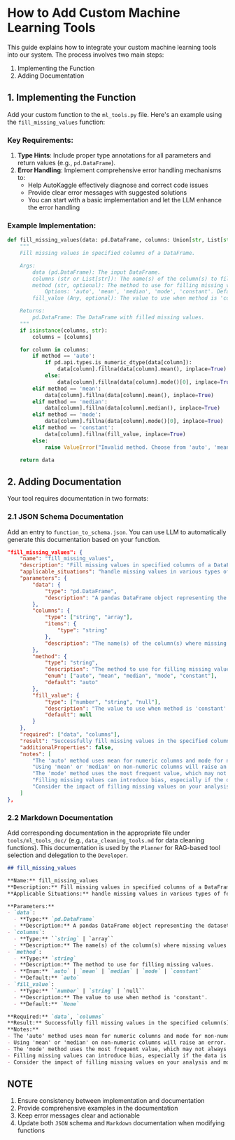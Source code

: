 # How to Add Custom Machine Learning Tools

This guide explains how to integrate your custom machine learning tools into our system. The process involves two main steps:

1. Implementing the Function
2. Adding Documentation

## 1. Implementing the Function

Add your custom function to the `ml_tools.py` file. Here's an example using the `fill_missing_values` function:

### Key Requirements:

1. **Type Hints**: Include proper type annotations for all parameters and return values (e.g., `pd.DataFrame`).
2. **Error Handling**: Implement comprehensive error handling mechanisms to:
   - Help AutoKaggle effectively diagnose and correct code issues
   - Provide clear error messages with suggested solutions
   - You can start with a basic implementation and let the LLM enhance the error handling

### Example Implementation:

```Python
def fill_missing_values(data: pd.DataFrame, columns: Union[str, List[str]], method: str = 'auto', fill_value: Any = None) -> pd.DataFrame:
    """
    Fill missing values in specified columns of a DataFrame.

    Args:
        data (pd.DataFrame): The input DataFrame.
        columns (str or List[str]): The name(s) of the column(s) to fill missing values.
        method (str, optional): The method to use for filling missing values. 
            Options: 'auto', 'mean', 'median', 'mode', 'constant'. Defaults to 'auto'.
        fill_value (Any, optional): The value to use when method is 'constant'. Defaults to None.

    Returns:
        pd.DataFrame: The DataFrame with filled missing values.
    """
    if isinstance(columns, str):
        columns = [columns]

    for column in columns:
        if method == 'auto':
            if pd.api.types.is_numeric_dtype(data[column]):
                data[column].fillna(data[column].mean(), inplace=True)
            else:
                data[column].fillna(data[column].mode()[0], inplace=True)
        elif method == 'mean':
            data[column].fillna(data[column].mean(), inplace=True)
        elif method == 'median':
            data[column].fillna(data[column].median(), inplace=True)
        elif method == 'mode':
            data[column].fillna(data[column].mode()[0], inplace=True)
        elif method == 'constant':
            data[column].fillna(fill_value, inplace=True)
        else:
            raise ValueError("Invalid method. Choose from 'auto', 'mean', 'median', 'mode', or 'constant'.")

    return data
```

## 2. Adding Documentation

Your tool requires documentation in two formats:

### 2.1 JSON Schema Documentation

Add an entry to `function_to_schema.json`. You can use LLM to automatically generate this documentation based on your function.


```json
"fill_missing_values": {
    "name": "fill_missing_values",
    "description": "Fill missing values in specified columns of a DataFrame. This tool can handle both numerical and categorical features by using different filling methods.",
    "applicable_situations": "handle missing values in various types of features",
    "parameters": {
        "data": {
            "type": "pd.DataFrame",
            "description": "A pandas DataFrame object representing the dataset."
        },
        "columns": {
            "type": ["string", "array"],
            "items": {
                "type": "string"
            },
            "description": "The name(s) of the column(s) where missing values should be filled."
        },
        "method": {
            "type": "string",
            "description": "The method to use for filling missing values.",
            "enum": ["auto", "mean", "median", "mode", "constant"],
            "default": "auto"
        },
        "fill_value": {
            "type": ["number", "string", "null"],
            "description": "The value to use when method is 'constant'.",
            "default": null
        }
    },
    "required": ["data", "columns"],
    "result": "Successfully fill missing values in the specified column(s) of data",
    "additionalProperties": false,
    "notes": [
        "The 'auto' method uses mean for numeric columns and mode for non-numeric columns.",
        "Using 'mean' or 'median' on non-numeric columns will raise an error.",
        "The 'mode' method uses the most frequent value, which may not always be appropriate.",
        "Filling missing values can introduce bias, especially if the data is not missing completely at random.",
        "Consider the impact of filling missing values on your analysis and model performance."
    ]
},
```

### 2.2 Markdown Documentation

Add corresponding documentation in the appropriate file under `tools/ml_tools_doc/` (e.g., `data_cleaning_tools.md` for data cleaning functions). This documentation is used by the `Planner` for RAG-based tool selection and delegation to the `Developer`.

```markdown
## fill_missing_values

**Name:** fill_missing_values  
**Description:** Fill missing values in specified columns of a DataFrame. This tool can handle both numerical and categorical features by using different filling methods.  
**Applicable Situations:** handle missing values in various types of features

**Parameters:**
- `data`:
  - **Type:** `pd.DataFrame`
  - **Description:** A pandas DataFrame object representing the dataset.
- `columns`:
  - **Type:** ``string` | `array``
  - **Description:** The name(s) of the column(s) where missing values should be filled.
- `method`:
  - **Type:** `string`
  - **Description:** The method to use for filling missing values.
  - **Enum:** `auto` | `mean` | `median` | `mode` | `constant`
  - **Default:** `auto`
- `fill_value`:
  - **Type:** ``number` | `string` | `null``
  - **Description:** The value to use when method is 'constant'.
  - **Default:** `None`

**Required:** `data`, `columns`  
**Result:** Successfully fill missing values in the specified column(s) of data  
**Notes:**
- The 'auto' method uses mean for numeric columns and mode for non-numeric columns.
- Using 'mean' or 'median' on non-numeric columns will raise an error.
- The 'mode' method uses the most frequent value, which may not always be appropriate.
- Filling missing values can introduce bias, especially if the data is not missing completely at random.
- Consider the impact of filling missing values on your analysis and model performance.
```

## NOTE

1. Ensure consistency between implementation and documentation
2. Provide comprehensive examples in the documentation
3. Keep error messages clear and actionable
4. Update both `JSON` schema and `Markdown` documentation when modifying functions

